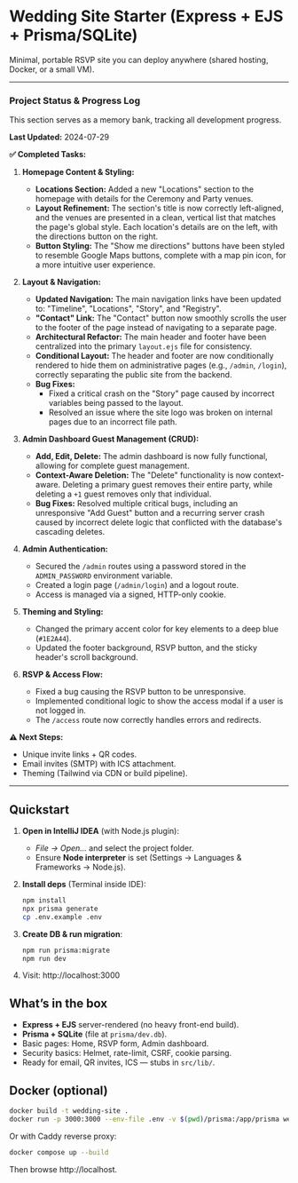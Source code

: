# Wedding Site Starter (Express + EJS + Prisma/SQLite)

Minimal, portable RSVP site you can deploy anywhere (shared hosting, Docker, or a small VM).

---

### **Project Status & Progress Log**

This section serves as a memory bank, tracking all development progress.

**Last Updated:** 2024-07-29

**✅ Completed Tasks:**

1.  **Homepage Content & Styling:**
    *   **Locations Section:** Added a new "Locations" section to the homepage with details for the Ceremony and Party venues.
    *   **Layout Refinement:** The section's title is now correctly left-aligned, and the venues are presented in a clean, vertical list that matches the page's global style. Each location's details are on the left, with the directions button on the right.
    *   **Button Styling:** The "Show me directions" buttons have been styled to resemble Google Maps buttons, complete with a map pin icon, for a more intuitive user experience.

2.  **Layout & Navigation:**
    *   **Updated Navigation:** The main navigation links have been updated to: "Timeline", "Locations", "Story", and "Registry".
    *   **"Contact" Link:** The "Contact" button now smoothly scrolls the user to the footer of the page instead of navigating to a separate page.
    *   **Architectural Refactor:** The main header and footer have been centralized into the primary `layout.ejs` file for consistency.
    *   **Conditional Layout:** The header and footer are now conditionally rendered to hide them on administrative pages (e.g., `/admin`, `/login`), correctly separating the public site from the backend.
    *   **Bug Fixes:**
        *   Fixed a critical crash on the "Story" page caused by incorrect variables being passed to the layout.
        *   Resolved an issue where the site logo was broken on internal pages due to an incorrect file path.

3.  **Admin Dashboard Guest Management (CRUD):**
    *   **Add, Edit, Delete:** The admin dashboard is now fully functional, allowing for complete guest management.
    *   **Context-Aware Deletion:** The "Delete" functionality is now context-aware. Deleting a primary guest removes their entire party, while deleting a `+1` guest removes only that individual.
    *   **Bug Fixes:** Resolved multiple critical bugs, including an unresponsive "Add Guest" button and a recurring server crash caused by incorrect delete logic that conflicted with the database's cascading deletes.

4.  **Admin Authentication:**
    *   Secured the `/admin` routes using a password stored in the `ADMIN_PASSWORD` environment variable.
    *   Created a login page (`/admin/login`) and a logout route.
    *   Access is managed via a signed, HTTP-only cookie.

5.  **Theming and Styling:**
    *   Changed the primary accent color for key elements to a deep blue (`#1E2A44`).
    *   Updated the footer background, RSVP button, and the sticky header's scroll background.

6.  **RSVP & Access Flow:**
    *   Fixed a bug causing the RSVP button to be unresponsive.
    *   Implemented conditional logic to show the access modal if a user is not logged in.
    *   The `/access` route now correctly handles errors and redirects.

**⚠️ Next Steps:**

*   Unique invite links + QR codes.
*   Email invites (SMTP) with ICS attachment.
*   Theming (Tailwind via CDN or build pipeline).

---

## Quickstart

1. **Open in IntelliJ IDEA** (with Node.js plugin):
   - *File → Open...* and select the project folder.
   - Ensure **Node interpreter** is set (Settings → Languages & Frameworks → Node.js).

2. **Install deps** (Terminal inside IDE):
   ```bash
   npm install
   npx prisma generate
   cp .env.example .env
   ```

3. **Create DB & run migration**:
   ```bash
   npm run prisma:migrate
   npm run dev
   ```

4. Visit: http://localhost:3000

## What’s in the box

- **Express + EJS** server-rendered (no heavy front-end build).
- **Prisma + SQLite** (file at `prisma/dev.db`).
- Basic pages: Home, RSVP form, Admin dashboard.
- Security basics: Helmet, rate-limit, CSRF, cookie parsing.
- Ready for email, QR invites, ICS — stubs in `src/lib/`.

## Docker (optional)

```bash
docker build -t wedding-site .
docker run -p 3000:3000 --env-file .env -v $(pwd)/prisma:/app/prisma wedding-site
```

Or with Caddy reverse proxy:

```bash
docker compose up --build
```

Then browse http://localhost.
